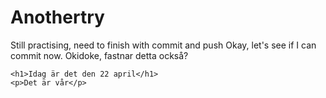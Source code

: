 # Anothertry
Still practising, need to finish with commit and push
Okay, let's see if I can commit now.
Okidoke, fastnar detta också?
<!Doctype html>
<html>

<head>
    <title>Blå himmel</title>
</head>

<body>

    <h1>Idag är det den 22 april</h1>
    <p>Det är vår</p>

</body>

</html>
